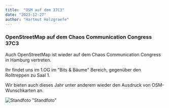 ```yaml
---
title:  "OSM auf dem 37C3"
date: "2023-12-27"
author: "Hartmut Holzgraefe"
---
```


### OpenStreetMap auf dem Chaos Communication Congress 37C3

Auch OpenStreetMap ist wieder auf dem Chaos Communication Congress in Hamburg vertreten.

Ihr findet uns im 1.OG im "Bits & Bäume" Bereich, gegenüber den Rolltreppen zu Saal 1.

Wir bieten auch dieses Jahr unter anderem wieder den Ausdruck von OSM-Wunschkarten an.

![Standfoto](https://wiki.openstreetmap.org/w/images/thumb/2/2b/37c3-printer.jpg/450px-37c3-printer.jpg)
"Standfoto"
